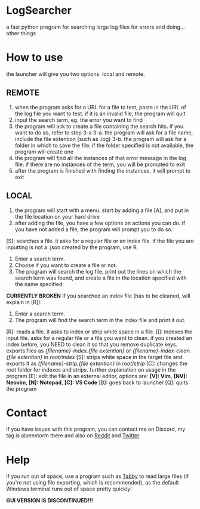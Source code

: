 # LogSearcher
 a fast python program for searching large log files for errors and doing... other things

# How to use
the launcher will give you two options: local and remote.

## REMOTE
1. when the program asks for a URL for a file to test, paste in the URL of the log file you want to test. if it is an invalid file, the program will quit
2. input the search term, eg. the error you want to find
3. the program will ask to create a file containing the search hits. if you want to do so, refer to step 3-a
 3-a. the program will ask for a file name, include the file extention (such as .log)
 3-b. the program will ask for a folder in which to save the file. if the folder specified is not available, the program will create one
4. the program will find all the instances of that error message in the log file. if there are no instances of the term, you will be prompted to exit
5. after the program is finished with finding the instances, it will prompt to exit

## LOCAL
1. the program will start with a menu. start by adding a file [A], and put in the file location on your hard drive
2. after adding the file, you have a few options on actions you can do. if you have not added a file, the program will prompt you to do so.
 
 [S]: searches a file. it asks for a regular file or an index file. if the file you are inputting is not a .json created by the program, use R.
  1. Enter a search term.
  2. Choose if you want to create a file or not.
  3. The program will search the log file, print out the lines on which the search term was found, and create a file in the location specified with the name specified.

 **CURRENTLY BROKEN** If you searched an index file (has to be cleaned, will explain in [R]):
  1. Enter a search term.
  2. The program will find the search term in the index file and print it out.

 [R]: reads a file. it asks to index or strip white space in a file.
 [I]: indexes the input file. asks for a regular file or a file you want to clean. if you created an index before, you NEED to clean it so that you remove duplicate keys. exports files as *{filename}-index.{file extention}* or *{filename}-index-clean.{file extention}* in *root/index*
 [S]: strips white space in the target file and exports it as *{filename}-strip.{file extention}* in *root/strip*
 [C]: changes the root folder for indexes and strips. further explanation on usage in the program
 [E]: edit the file in an external editor, options are: **[V]: Vim**, **[NV]: Neovim**, **[N]: Notepad**, **[C]: VS Code**
 [B]: goes back to launcher
 [Q]: quits the program

# Contact
if you have issues with this program, you can contact me on Discord, my tag is alpenstorm there and also on [Reddit](https://www.reddit.com/user/alpenstorm) and [Twitter](https://twitter.com/alpenstorm)

# Help
if you run out of space, use a program such as [Tabby](https://tabby.sh/) to read large files (if you're not using file exporting, which is recommended), as the default Windows terminal runs out of space pretty quickly!

**GUI VERSION IS DISCONTINUED!!!**
